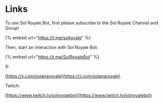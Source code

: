 # Links

To use Sol Royale Bot, first please subscribe to the Sol Royale Channel and Group!

{% embed url="https://t.me/solroyale" %}

Then, start an interaction with Sol Royale Bot:

{% embed url="https://t.me/SolRoyaleBot" %}

X:

[https://x.com/solanaroyale](https://x.com/solanaroyale)



Twitch:

[https://www.twitch.tv/solroyalebot](https://www.twitch.tv/solroyalebot)



